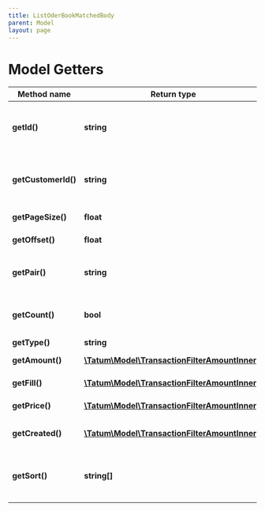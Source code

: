 ```yaml
---
title: ListOderBookMatchedBody
parent: Model
layout: page
---
```


# Model Getters

Method name | Return type | Description | Notes
------------ | ------------- | ------------- | -------------
**getId()** | **string** | Account ID. If present, list matched FUTURE_BUY/FUTURE_SELL orders trades for that account. | [optional]
**getCustomerId()** | **string** | Customer ID. If present, list matched FUTURE_BUY/FUTURE_SELL orders trades for that customer. | [optional]
**getPageSize()** | **float** | Max number of items per page is 50. |
**getOffset()** | **float** | Offset to obtain next page of the data. | [optional]
**getPair()** | **string** | Trade pair. If present, list matched FUTURE_BUY/FUTURE_SELL orders trades for that pair. | [optional]
**getCount()** | **bool** | Get the total trade pair count based on the filter. Either count or pageSize is accepted. | [optional]
**getType()** | **string** | Trade type. | [optional]
**getAmount()** | [**\Tatum\Model\TransactionFilterAmountInner[]**](../TransactionFilterAmountInner) | Amount of the trade. AND is used between filter options. | [optional]
**getFill()** | [**\Tatum\Model\TransactionFilterAmountInner[]**](../TransactionFilterAmountInner) | Fill of the trade. AND is used between filter options. | [optional]
**getPrice()** | [**\Tatum\Model\TransactionFilterAmountInner[]**](../TransactionFilterAmountInner) | Price of the trade. AND is used between filter options. | [optional]
**getCreated()** | [**\Tatum\Model\TransactionFilterAmountInner[]**](../TransactionFilterAmountInner) | Created date of the trade. AND is used between filter options. | [optional]
**getSort()** | **string[]** | Sorts the result by selected property. The priority of the items is determined by order of the sort properties in array. | [optional]

